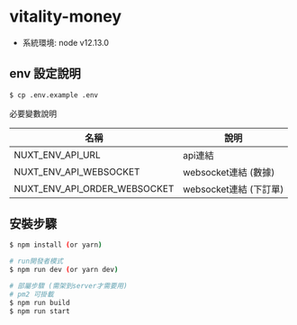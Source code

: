 # vitality-money

- 系統環境: node v12.13.0

## env 設定說明

``` bash
$ cp .env.example .env
```

必要變數說明

| 名稱 | 說明 |
| ------ | ------ |
| NUXT_ENV_API_URL | api連結 |
| NUXT_ENV_API_WEBSOCKET | websocket連結 (數據) |
| NUXT_ENV_API_ORDER_WEBSOCKET | websocket連結 (下訂單) |


## 安裝步驟

``` bash
$ npm install (or yarn)

# run開發者模式
$ npm run dev (or yarn dev)

# 部屬步驟 (需架到server才需要用)
# pm2 可掛載
$ npm run build
$ npm run start
```
